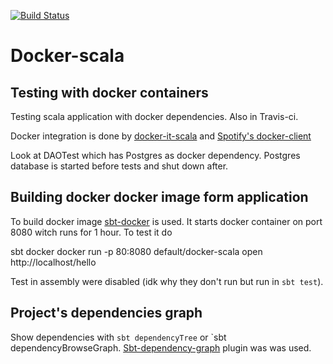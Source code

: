 [![Build Status](https://travis-ci.org/fokot/docker-scala.svg?branch=master)](https://travis-ci.org/fokot/docker-scala)

# Docker-scala


## Testing with docker containers
Testing scala application with docker dependencies. Also in Travis-ci.

Docker integration is done by [docker-it-scala](https://github.com/whisklabs/docker-it-scala) 
and [Spotify's docker-client ](https://github.com/spotify/docker-client)

Look at DAOTest which has Postgres as docker dependency. Postgres database is started before tests and shut down after.

## Building docker docker image form application
To build docker image [sbt-docker](https://github.com/marcuslonnberg/sbt-docker) is used.
It starts docker container on port 8080 witch runs for 1 hour. To test it do

  
  sbt docker
  docker run -p 80:8080 default/docker-scala
  open http://localhost/hello

Test in assembly were disabled (idk why they don't run but run in `sbt test`).

## Project's dependencies graph
Show dependencies with `sbt dependencyTree` or `sbt dependencyBrowseGraph.
[Sbt-dependency-graph](https://github.com/jrudolph/sbt-dependency-graph) plugin was was used.